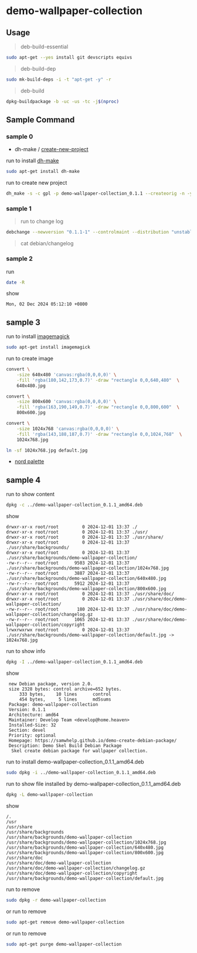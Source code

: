 

# demo-wallpaper-collection


## Usage


> deb-build-essential

``` sh
sudo apt-get --yes install git devscripts equivs
```


> deb-build-dep

``` sh
sudo mk-build-deps -i -t "apt-get -y" -r
```


> deb-build

``` sh
dpkg-buildpackage -b -uc -us -tc -j$(nproc)
```




## Sample Command


### sample 0

* dh-make / [create-new-project](https://github.com/samwhelp/demo-create-debian-package/blob/main/sample/dh-make/create-new-project/create.sh)

run to install [dh-make](https://packages.debian.org/stable/dh-make)

``` sh
sudo apt-get install dh-make
```

run to create new project

``` sh
dh_make -s -c gpl -p demo-wallpaper-collection_0.1.1 --createorig -n -y
```


###  sample 1

> run to change log

``` sh
debchange --newversion "0.1.1-1" --controlmaint --distribution "unstable" --urgency "low" "Latest Release" --changelog debian/changelog
```

> cat debian/changelog




###  sample 2

run

``` sh
date -R
```

show

```
Mon, 02 Dec 2024 05:12:10 +0800
```


## sample 3

run to install [imagemagick](https://packages.debian.org/stable/imagemagick)

``` sh
sudo apt-get install imagemagick
```


run to create image

``` sh
convert \
	-size 640x480 'canvas:rgba(0,0,0,0)' \
	-fill 'rgba(180,142,173,0.7)' -draw "rectangle 0,0,640,480"  \
	640x480.jpg

convert \
	-size 800x600 'canvas:rgba(0,0,0,0)' \
	-fill 'rgba(163,190,149,0.7)' -draw "rectangle 0,0,800,600"  \
	800x600.jpg

convert \
	-size 1024x768 'canvas:rgba(0,0,0,0)' \
	-fill 'rgba(143,188,187,0.7)' -draw "rectangle 0,0,1024,768"  \
	1024x768.jpg

```

``` sh
ln -sf 1024x768.jpg default.jpg
```


* [nord palette](https://www.nordtheme.com/docs/colors-and-palettes)


## sample 4

run to show content

``` sh
dpkg -c ../demo-wallpaper-collection_0.1.1_amd64.deb
```

show

```
drwxr-xr-x root/root         0 2024-12-01 13:37 ./
drwxr-xr-x root/root         0 2024-12-01 13:37 ./usr/
drwxr-xr-x root/root         0 2024-12-01 13:37 ./usr/share/
drwxr-xr-x root/root         0 2024-12-01 13:37 ./usr/share/backgrounds/
drwxr-xr-x root/root         0 2024-12-01 13:37 ./usr/share/backgrounds/demo-wallpaper-collection/
-rw-r--r-- root/root      9503 2024-12-01 13:37 ./usr/share/backgrounds/demo-wallpaper-collection/1024x768.jpg
-rw-r--r-- root/root      3887 2024-12-01 13:37 ./usr/share/backgrounds/demo-wallpaper-collection/640x480.jpg
-rw-r--r-- root/root      5912 2024-12-01 13:37 ./usr/share/backgrounds/demo-wallpaper-collection/800x600.jpg
drwxr-xr-x root/root         0 2024-12-01 13:37 ./usr/share/doc/
drwxr-xr-x root/root         0 2024-12-01 13:37 ./usr/share/doc/demo-wallpaper-collection/
-rw-r--r-- root/root       180 2024-12-01 13:37 ./usr/share/doc/demo-wallpaper-collection/changelog.gz
-rw-r--r-- root/root      1065 2024-12-01 13:37 ./usr/share/doc/demo-wallpaper-collection/copyright
lrwxrwxrwx root/root         0 2024-12-01 13:37 ./usr/share/backgrounds/demo-wallpaper-collection/default.jpg -> 1024x768.jpg
```

run to show info

``` sh
dpkg -I ../demo-wallpaper-collection_0.1.1_amd64.deb
```

show

```
 new Debian package, version 2.0.
 size 2328 bytes: control archive=652 bytes.
     333 bytes,    10 lines      control
     454 bytes,     5 lines      md5sums
 Package: demo-wallpaper-collection
 Version: 0.1.1
 Architecture: amd64
 Maintainer: Develop Team <develop@home.heaven>
 Installed-Size: 32
 Section: devel
 Priority: optional
 Homepage: https://samwhelp.github.io/demo-create-debian-package/
 Description: Demo Skel Build Debian Package
  Skel create debian package for wallpaper collection.

```

run to install demo-wallpaper-collection_0.1.1_amd64.deb

``` sh
sudo dpkg -i ../demo-wallpaper-collection_0.1.1_amd64.deb
```


run to show file installed by demo-wallpaper-collection_0.1.1_amd64.deb

``` sh
dpkg -L demo-wallpaper-collection
```

show

```
/.
/usr
/usr/share
/usr/share/backgrounds
/usr/share/backgrounds/demo-wallpaper-collection
/usr/share/backgrounds/demo-wallpaper-collection/1024x768.jpg
/usr/share/backgrounds/demo-wallpaper-collection/640x480.jpg
/usr/share/backgrounds/demo-wallpaper-collection/800x600.jpg
/usr/share/doc
/usr/share/doc/demo-wallpaper-collection
/usr/share/doc/demo-wallpaper-collection/changelog.gz
/usr/share/doc/demo-wallpaper-collection/copyright
/usr/share/backgrounds/demo-wallpaper-collection/default.jpg
```

run to remove

``` sh
sudo dpkg -r demo-wallpaper-collection
```

or run to remove

``` sh
sudo apt-get remove demo-wallpaper-collection
```

or run to remove

``` sh
sudo apt-get purge demo-wallpaper-collection
```
